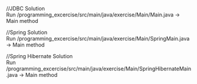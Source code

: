 //JDBC Solution <br />
Run /programming_excercise/src/main/java/exercise/Main/Main.java
-> Main method

//Spring Solution <br />
Run /programming_excercise/src/main/java/exercise/Main/SpringMain.java
-> Main method

//Spring Hibernate Solution <br />
Run /programming_excercise/src/main/java/exercise/Main/SpringHibernateMain.java
-> Main method
